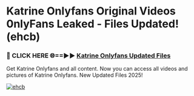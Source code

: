 # Katrine Onlyfans Original Videos 0nlyFans Leaked - Files Updated! (ehcb)

<h3>🔴 CLICK HERE 🌐==►► <a href="https://tinyurl.com/2m67pmp6" rel="nofollow">Katrine Onlyfans Updated Files</a></h3>

Get Katrine Onlyfans and all content. Now you can access all videos and pictures of Katrine Onlyfans. New Updated Files 2025!

[![ehcb](https://i.imgur.com/H4QAA4z.gif)](https://tinyurl.com/2m67pmp6)